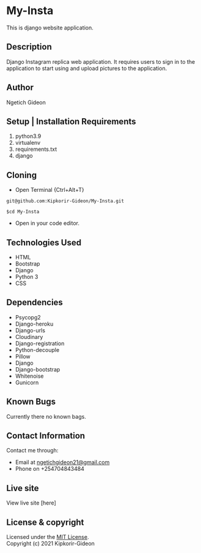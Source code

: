 # My-Insta

This is django website application.


## Description
Django Instagram replica web application. It requires users to sign in to the application to start using and upload pictures to the application.


## Author
Ngetich Gideon

## Setup | Installation Requirements
1. python3.9
2. virtualenv
3. requirements.txt
4. django

## Cloning
* Open Terminal {Ctrl+Alt+T}
```
git@github.com:Kipkorir-Gideon/My-Insta.git
```
```
$cd My-Insta
```
* Open in your code editor.


## Technologies Used
* HTML
* Bootstrap
* Django
* Python 3
* CSS


## Dependencies
* Psycopg2
* Django-heroku
* Django-urls
* Cloudinary
* Django-registration
* Python-decouple
* Pillow
* Django
* Django-bootstrap
* Whitenoise
* Gunicorn

## Known Bugs
Currently there no known bags.


## Contact Information

Contact me through: 
* Email at ngetichgideon21@gmail.com 
* Phone on +254704843484

## Live site

View live site [here]

## License & copyright
Licensed under the [MIT License](LICENSE).<br />
Copyright (c) 2021 Kipkorir-Gideon